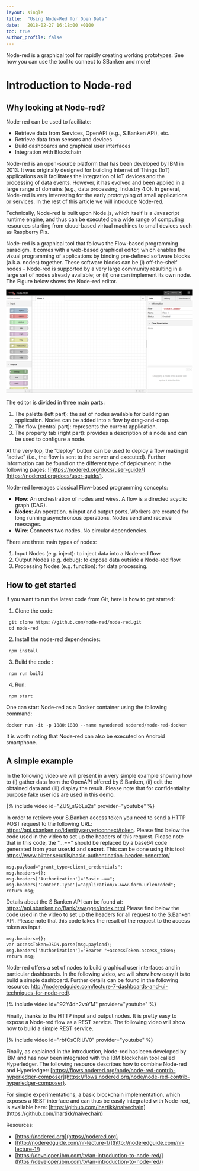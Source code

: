 ```yaml
---
layout: single
title:  "Using Node-Red for Open Data"
date:   2018-02-27 16:18:00 +0100
toc: true
author_profile: false
---
```

Node-red is a graphical tool for rapidly creating working prototypes. See how you can use the tool to connect to SBanken and more!

# Introduction to Node-red 

## Why looking at Node-red?
Node-red can be used to facilitate:
* Retrieve data from Services, OpenAPI (e.g., S.Banken API), etc.
* Retrieve data from sensors and devices
* Build dashboards and graphical user interfaces
* Integration with Blockchain

Node-red is an open-source platform that has been developed by IBM in 2013. It was originally designed for building Internet of Things (IoT) applications as it facilitates the integration of IoT devices and the processing of data events. However, it has evolved and been applied in a large range of domains (e.g., data processing, Industry 4.0). In general, Node-red is very interesting for the early prototyping of small applications or services. In the rest of this article we will introduce Node-red.

Technically, Node-red is built upon Node.js, which itself is a Javascript runtime engine, and thus can be executed on a wide range of computing resources starting from cloud-based virtual machines to small devices such as Raspberry Pis. 

Node-red is a graphical tool that follows the Flow-based programming paradigm.  It comes with a web-based graphical editor, which enables the visual programming of applications by binding pre-defined software blocks (a.k.a. nodes) together. These software blocks can be (i) off-the-shelf nodes – Node-red is supported by a very large community resulting in a large set of nodes already available; or (ii) one can implement its own node. The Figure below shows the Node-red editor. 

![Node-red editor](/assets/images/editor.png)

The editor is divided in three main parts:
1.	The palette (left part): the set of nodes available for building an application. Nodes can be added into a flow by drag-and-drop.
2.	The flow (central part): represents the current application.
3.	The property tab (right part): provides a description of a node and can be used to configure a node.

At the very top, the “deploy” button can be used to deploy a flow making it “active” (i.e., the flow is sent to the server and executed). Further information can be found on the different type of deployment in the following pages: ![https://nodered.org/docs/user-guide/](https://nodered.org/docs/user-guide/).

Node-red leverages classical Flow-based programming concepts:
* **Flow**: An orchestration of nodes and wires. A flow is a directed acyclic graph (DAG).
* **Nodes**: An operation. n input and output ports. Workers are created for long running asynchronous operations. Nodes send and receive messages.
* **Wire**: Connects two nodes. No circular dependencies.  

There are three main types of nodes:
1.	Input Nodes (e.g. inject): to inject data into a Node-red flow.
2.	Output Nodes (e.g. debug): to expose data outside a Node-red flow.
3.	Processing Nodes (e.g. function): for data processing.

## How to get started
If you want to run the latest code from Git, here is how to get started:
1.	Clone the code:
```
 git clone https://github.com/node-red/node-red.git
 cd node-red
```

2.	Install the node-red dependencies:
```
 npm install
```

3.	Build the code :
```
 npm run build
```

4.	Run:
```
 npm start
```

One can start Node-red as a Docker container using the following command:
```
docker run -it -p 1880:1880 --name mynodered nodered/node-red-docker
```

It is worth noting that Node-red can also be executed on Android smartphone.

## A simple example

In the following video we will present in a very simple example showing how to (i) gather data from the OpenAPI offered by S.Banken, (ii) edit the obtained data and (iii) display the result. Please note that for confidentiality purpose fake user ids are used in this demo.

{% include video id="ZU9_sG6Lu2s" provider="youtube" %}

In order to retrieve your S.Banken access token you need to send a HTTP POST request to the following URL: https://api.sbanken.no/identityserver/connect/token.
Please find below the code used in the video to set up the headers of this request. Please note that in this code, the "…==" should be replaced by a base64 code generated from  your **user.id** and **secret**. This can be done using this tool: https://www.blitter.se/utils/basic-authentication-header-generator/

```
msg.payload="grant_type=client_credentials";
msg.headers={};
msg.headers['Authorization']="Basic …==";
msg.headers['Content-Type']="application/x-www-form-urlencoded";
return msg;
```
Details about the S.Banken API can be found at: https://api.sbanken.no/Bank/swagger/index.html
Please find below the code used in the video to set up the headers for all request to the S.Banken API. Please note that this code takes the result of the request to the access token as input.
```
msg.headers={};
var accessToken=JSON.parse(msg.payload);
msg.headers['Authorization']="Bearer "+accessToken.access_token;
return msg;
```

Node-red offers a set of nodes to build graphical user interfaces and in particular dashboards. In the following video, we will show how easy it is to build a simple dashboard. Further details can be found in the following resource: http://noderedguide.com/lecture-7-dashboards-and-ui-techniques-for-node-red/.

{% include video id="92Y4dh2vaYM" provider="youtube" %}

Finally, thanks to the HTTP input and output nodes. It is pretty easy to expose a Node-red flow as a REST service. The following video will show how to build a simple REST service.

{% include video id="rbfCsCRlUV0" provider="youtube" %}

Finally, as explained in the introduction, Node-red has been developed by IBM and has now been integrated with the IBM blockchain tool called Hyperledger. The following resource describes how to combine Node-red and Hyperledger: [https://flows.nodered.org/node/node-red-contrib-hyperledger-composer](https://flows.nodered.org/node/node-red-contrib-hyperledger-composer).

For simple experimentations, a basic blockchain implementation, which exposes a REST interface and can thus be easily integrated with Node-red, is available here:  [https://github.com/lhartikk/naivechain](https://github.com/lhartikk/naivechain)


Resources:
* [https://nodered.org](https://nodered.org)
* [http://noderedguide.com/nr-lecture-1/](http://noderedguide.com/nr-lecture-1/)
* [https://developer.ibm.com/tv/an-introduction-to-node-red/](https://developer.ibm.com/tv/an-introduction-to-node-red/)
